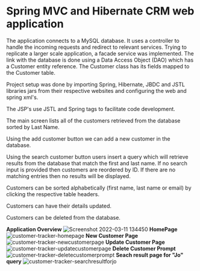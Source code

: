 # Spring MVC and Hibernate CRM web application
The application connects to a MySQL database. It uses a controller to handle the incoming requests and redirect 
to relevant services. Trying to replicate a larger scale application, a facade service was implemented. The link with the database is done using a 
Data Access Object (DAO) which has a Customer entity reference. The Customer class has its fields mapped to the Customer table.

Project setup was done by importing Spring, Hibernate, JBDC and JSTL libraries jars from their respective websites and configuring the web and spring xml's.

The JSP's use JSTL and Spring tags to facilitate code development.

The main screen lists all of the customers retrieved from the database sorted by Last Name. 

Using the add customer button we can add a new customer in the database.

Using the search customer button users insert a query which will retrieve results from the database that match the first and last name. If no search input is provided then
customers are reordered by ID. If there are no matching entries then no results will be displayed.

Customers can be sorted alphabetically (first name, last name or email) by clicking the respective table headers.

Customers can have their details updated.

Customers can be deleted from the database.

**Application Overview**
![Screenshot 2022-03-11 134450](https://user-images.githubusercontent.com/91902093/157860963-78377442-35b4-41d5-8b6a-29667e15ea62.png)
**HomePage**
![customer-tracker-homepage](https://user-images.githubusercontent.com/91902093/157616958-2549936d-af63-41a4-9bca-082cf70232d1.png)
**New Customer Page**
![customer-tracker-newcustomerpage](https://user-images.githubusercontent.com/91902093/157616963-72d708f6-71ce-48aa-8eaf-3b85803cd4cb.png)
**Update Customer Page**
![customer-tracker-updatecustomerpage](https://user-images.githubusercontent.com/91902093/157616971-fdea5d65-527f-4c52-bebc-b7836ff6b5ba.png)
**Delete Customer Prompt**
![customer-tracker-deletecustomerprompt](https://user-images.githubusercontent.com/91902093/157616982-75221a50-5b70-4419-baad-e41a4fb224b0.png)
**Seach result page for "Jo" query**
![customer-tracker-searchresultforjo](https://user-images.githubusercontent.com/91902093/157617488-e326082c-8b55-4130-be53-3d006832415e.png)
